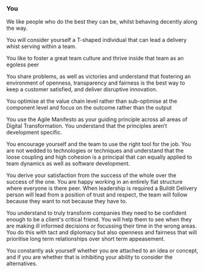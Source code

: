 ### You

We like people who do the best they can be, whilst behaving decently along the way.

You will consider yourself a T-shaped individual that can lead a delivery whist serving within a team.

You like to foster a great team culture and thrive inside that team as an egoless peer

You share problems, as well as victories and understand that fostering an environment of openness, transparency and fairness is the best way to keep a customer satisfied, and deliver disruptive innovation.

You optimise at the value chain level rather than sub-optimise at the component level and focus on the outcome rather than the output

You use the Agile Manifesto as your guiding principle across all areas of Digital Transformation. You understand that the principles aren’t development specific.

You encourage yourself and the team to use the right tool for the job. You are not wedded to technologies or techniques and understand that the loose coupling and high cohesion is a principal that can equally applied to team dynamics as well as software development.

You derive your satisfaction from the success of the whole over the success of the one. You are happy working in an entirely flat structure where everyone is there peer. When leadership is required a Buildit Delivery person will lead from a position of trust and respect, the team will follow because they want to not because they have to.

You understand to truly transform companies they need to be confident enough to be a client's critical friend. You will help them to see when they are making ill informed decisions or focussing their time in the wrong areas. You do this with tact and diplomacy but also openness and fairness that will prioritise long term relationships over short term appeasement. 

You constantly ask yourself whether you are attached to an idea or concept, and if you are whether that is inhibiting your ability to consider the alternatives.
